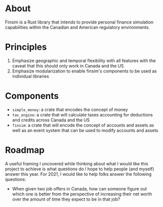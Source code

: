 # About

Finsim is a Rust library that intends to provide personal finance simulation capabilities within the Canadian and American regulatory environments.

# Principles

1. Emphasize geographic and temporal flexibility with all features with the caveat that this should only work in Canada and the US
2. Emphasize modularization to enable finsim's components to be used as individual libraries

# Components

- `simple_money`: a crate that encodes the concept of money
- `tax_engine`: a crate that will calculate taxes accounting for deductions and credits across Canada and the US
- `finsim`: a crate that will encode the concept of accounts and assets as well as an event system that can be used to modify accounts and assets 

# Roadmap

A useful framing I uncovered while thinking about what I would like this project to achieve is what questions do I hope to help people (and myself) answer 
this year. For 2021, I would like to help folks answer the following questions:

* When given two job offers in Canada, how can someone figure out which one is better from the perspective of increasing their net worth over the amount of time they expect to be in that job?